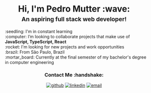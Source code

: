 <h1 style="text-align: center;margin-bottom: 5px;">Hi, I'm Pedro Mutter :wave:</h1>
<h3 style="font-size: 1.2rem; text-align: center;margin: 0 0 20px 0;">An aspiring full stack web developer!</h3>

<ul style="list-style: none;">
<li>:seedling: I'm in constant learning</li>
<li>:computer: I’m looking to collaborate projects that make use of <strong>JavaScript, TypeScript, React</strong></li>
<li>:rocket: I'm looking for new projects and work opportunities</li>
<li>:brazil: From São Paulo, Brazil</li>
<li>:mortar_board: Currently at the final semester of my bachelor's degree in computer engineering</li>
</ul>

<div align="center">
<h3>Contact Me :handshake:</h3>
<a href="https://github.com/pedromutter" target="_blank"><img src="https://img.shields.io/badge/-Pedro_Mutter-black?logo=github&style=flat-square" alt="github"/></a>
<a href="https://www.linkedin.com/in/pedromutter" target="_blank"><img src="https://img.shields.io/badge/-Pedro_Mutter-blue?logo=linkedin&style=flat-square" alt="linkedin"></a>
<a href="mailto:pedro.mutter1@gmail.com"><img src="https://img.shields.io/badge/-pedro.mutter1@gmail.com-white?logo=gmail&style=flat-square" alt="email"/></a>
</div>
